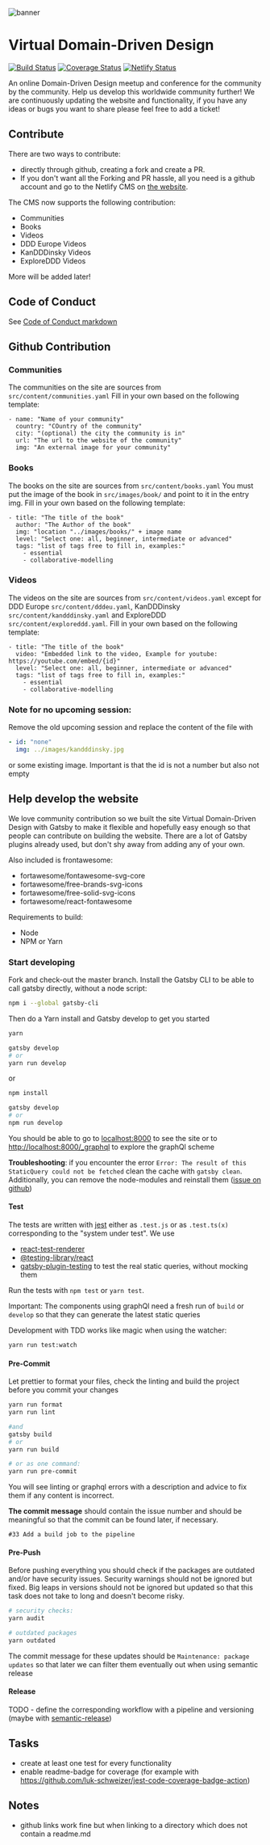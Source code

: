 ![banner](src/images/logo/vddd_logo_tp.png)

# Virtual Domain-Driven Design

[![Build Status](https://github.com/Virtual-Domain-driven-design/virtual-domain-driven-design/actions/workflows/main.yml/badge.svg)](https://github.com/Virtual-Domain-driven-design/virtual-domain-driven-design/actions/workflows/main.yml)
[![Coverage Status](https://coveralls.io/repos/github/Virtual-Domain-driven-design/virtual-domain-driven-design/badge.svg?branch=master)](https://coveralls.io/github/Virtual-Domain-driven-design/virtual-domain-driven-design?branch=master)
[![Netlify Status](https://api.netlify.com/api/v1/badges/532e8383-2c1c-4e76-b0fb-9ddeccae725e/deploy-status)](https://app.netlify.com/sites/virtualddd/deploys)

An online Domain-Driven Design meetup and conference for the community by the community. Help us develop this worldwide community further!
We are continuously updating the website and functionality, if you have any ideas or bugs you want to share please feel free to add a ticket!

## Contribute

There are two ways to contribute:

- directly through github, creating a fork and create a PR.
- If you don't want all the Forking and PR hassle, all you need is a github account and go to the Netlify CMS on [the website](https://virtualddd.com/admin/).

The CMS now supports the following contribution:

- Communities
- Books
- Videos
- DDD Europe Videos
- KanDDDinsky Videos
- ExploreDDD Videos

More will be added later!

## Code of Conduct

See [Code of Conduct markdown](./Code-of-Conduct.md)

## Github Contribution

### Communities

The communities on the site are sources from `src/content/communities.yaml`
Fill in your own based on the following template:

```
- name: "Name of your community"
  country: "COuntry of the community"
  city: "(optional) the city the community is in"
  url: "The url to the website of the community"
  img: "An external image for your community"
```

### Books

The books on the site are sources from `src/content/books.yaml`
You must put the image of the book in `src/images/book/` and point to it in the entry img.
Fill in your own based on the following template:

```
- title: "The title of the book"
  author: "The Author of the book"
  img: "location "../images/books/" + image name
  level: "Select one: all, beginner, intermediate or advanced"
  tags: "list of tags free to fill in, examples:"
    - essential
    - collaborative-modelling
```

### Videos

The videos on the site are sources from `src/content/videos.yaml` except for DDD Europe `src/content/dddeu.yaml`, KanDDDinsky `src/content/kandddinsky.yaml` and ExploreDDD `src/content/exploreddd.yaml`.
Fill in your own based on the following template:

```
- title: "The title of the book"
  video: "Embedded link to the video, Example for youtube: https://youtube.com/embed/{id}"
  level: "Select one: all, beginner, intermediate or advanced"
  tags: "list of tags free to fill in, examples:"
    - essential
    - collaborative-modelling
```

### Note for no upcoming session:

Remove the old upcoming session and replace the content of the file with

```yaml
- id: "none"
  img: ../images/kandddinsky.jpg
```

or some existing image. Important is that the id is not a number but also not empty

## Help develop the website

We love community contribution so we built the site Virtual Domain-Driven Design with Gatsby to make it flexible and hopefully easy enough so that people can contribute on building the website.
There are a lot of Gatsby plugins already used, but don't shy away from adding any of your own.

Also included is frontawesome:

- fortawesome/fontawesome-svg-core
- fortawesome/free-brands-svg-icons
- fortawesome/free-solid-svg-icons
- fortawesome/react-fontawesome

Requirements to build:

- Node
- NPM or Yarn

### Start developing

Fork and check-out the master branch.
Install the Gatsby CLI to be able to call gatsby directly, without a node script:

```sh
npm i --global gatsby-cli
```

Then do a Yarn install and Gatsby develop to get you started

```sh
yarn

gatsby develop
# or
yarn run develop
```

or

```sh
npm install

gatsby develop
# or
npm run develop
```

You should be able to go to [localhost:8000](https://localhost:8000) to see the site or to [http://localhost:8000/\_graphql](http://localhost:8000/_graphql) to explore the graphQl scheme

**Troubleshooting**: if you encounter the error `Error: The result of this StaticQuery could not be fetched` clean the cache with `gatsby clean`. Additionally, you can remove the node-modules and reinstall them ([issue on github](https://github.com/gatsbyjs/gatsby/issues/24902))

#### Test

The tests are written with [jest](https://jestjs.io/) either as `.test.js` or as `.test.ts(x)` corresponding to the "system under test". We use

- [react-test-renderer](https://reactjs.org/docs/test-renderer.html)
- [@testing-library/react](https://github.com/testing-library/react-testing-library)
- [gatsby-plugin-testing](https://www.gatsbyjs.com/plugins/gatsby-plugin-testing/) to test the real static queries, without mocking them

Run the tests with `npm test` or `yarn test`.

Important: The components using graphQl need a fresh run of `build` or `develop` so that they can generate the latest static queries

Development with TDD works like magic when using the watcher:

```sh
yarn run test:watch
```

#### Pre-Commit

Let prettier to format your files, check the linting and build the project before you commit your changes

```sh
yarn run format
yarn run lint

#and
gatsby build
# or
yarn run build

# or as one command:
yarn run pre-commit
```

You will see linting or graphql errors with a description and advice to fix them if any content is incorrect.

**The commit message** should contain the issue number and should be meaningful so that the commit can be found later, if necessary.

```git
#33 Add a build job to the pipeline
```

#### Pre-Push

Before pushing everything you should check if the packages are outdated and/or have security issues. Security warnings should not be ignored but fixed. Big leaps in versions should not be ignored but updated so that this task does not take to long and doesn't become risky.

```sh
# security checks:
yarn audit

# outdated packages
yarn outdated
```

The commit message for these updates should be `Maintenance: package updates` so that later we can filter them eventually out when using semantic release

#### Release

TODO - define the corresponding workflow with a pipeline and versioning (maybe with [semantic-release](https://github.com/semantic-release/semantic-release))

## Tasks

- create at least one test for every functionality
- enable readme-badge for coverage (for example with https://github.com/luk-schweizer/jest-code-coverage-badge-action)

## Notes

- github links work fine but when linking to a directory which does not contain a readme.md
